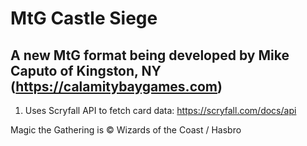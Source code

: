 # MtG Castle Siege

## A new MtG format being developed by Mike Caputo of Kingston, NY (https://calamitybaygames.com)

1. Uses Scryfall API to fetch card data: https://scryfall.com/docs/api

Magic the Gathering is &copy; Wizards of the Coast / Hasbro
